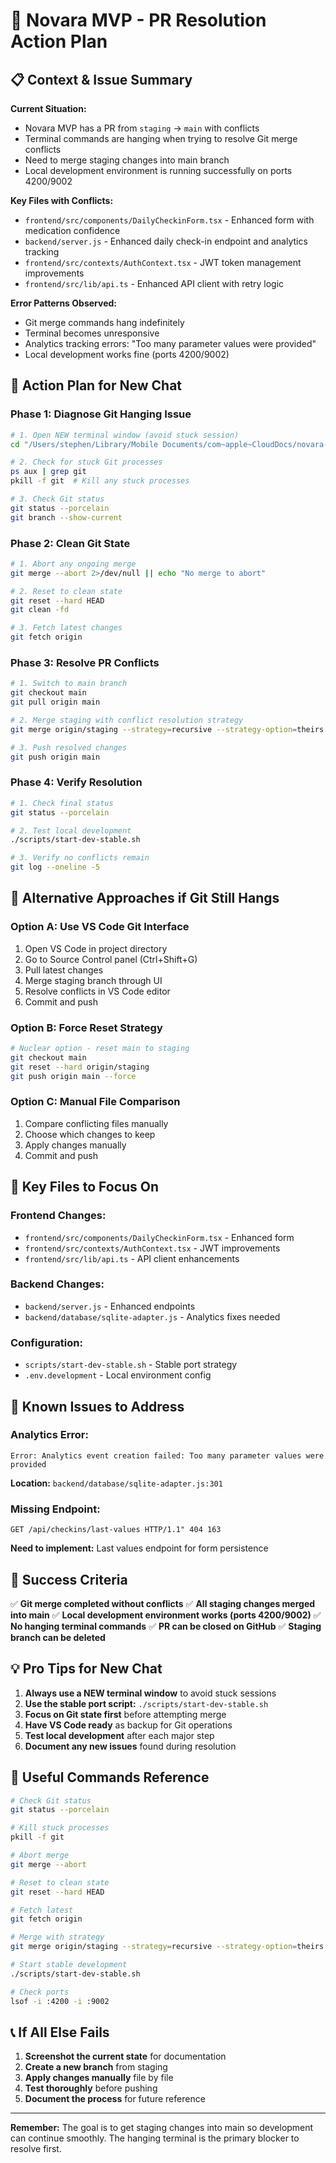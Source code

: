 # 🚀 Novara MVP - PR Resolution Action Plan

## 📋 **Context & Issue Summary**

**Current Situation:**
- Novara MVP has a PR from `staging` → `main` with conflicts
- Terminal commands are hanging when trying to resolve Git merge conflicts
- Need to merge staging changes into main branch
- Local development environment is running successfully on ports 4200/9002

**Key Files with Conflicts:**
- `frontend/src/components/DailyCheckinForm.tsx` - Enhanced form with medication confidence
- `backend/server.js` - Enhanced daily check-in endpoint and analytics tracking
- `frontend/src/contexts/AuthContext.tsx` - JWT token management improvements
- `frontend/src/lib/api.ts` - Enhanced API client with retry logic

**Error Patterns Observed:**
- Git merge commands hang indefinitely
- Terminal becomes unresponsive
- Analytics tracking errors: "Too many parameter values were provided"
- Local development works fine (ports 4200/9002)

## 🎯 **Action Plan for New Chat**

### **Phase 1: Diagnose Git Hanging Issue**
```bash
# 1. Open NEW terminal window (avoid stuck session)
cd "/Users/stephen/Library/Mobile Documents/com~apple~CloudDocs/novara-mvp"

# 2. Check for stuck Git processes
ps aux | grep git
pkill -f git  # Kill any stuck processes

# 3. Check Git status
git status --porcelain
git branch --show-current
```

### **Phase 2: Clean Git State**
```bash
# 1. Abort any ongoing merge
git merge --abort 2>/dev/null || echo "No merge to abort"

# 2. Reset to clean state
git reset --hard HEAD
git clean -fd

# 3. Fetch latest changes
git fetch origin
```

### **Phase 3: Resolve PR Conflicts**
```bash
# 1. Switch to main branch
git checkout main
git pull origin main

# 2. Merge staging with conflict resolution strategy
git merge origin/staging --strategy=recursive --strategy-option=theirs --no-edit

# 3. Push resolved changes
git push origin main
```

### **Phase 4: Verify Resolution**
```bash
# 1. Check final status
git status --porcelain

# 2. Test local development
./scripts/start-dev-stable.sh

# 3. Verify no conflicts remain
git log --oneline -5
```

## 🔧 **Alternative Approaches if Git Still Hangs**

### **Option A: Use VS Code Git Interface**
1. Open VS Code in project directory
2. Go to Source Control panel (Ctrl+Shift+G)
3. Pull latest changes
4. Merge staging branch through UI
5. Resolve conflicts in VS Code editor
6. Commit and push

### **Option B: Force Reset Strategy**
```bash
# Nuclear option - reset main to staging
git checkout main
git reset --hard origin/staging
git push origin main --force
```

### **Option C: Manual File Comparison**
1. Compare conflicting files manually
2. Choose which changes to keep
3. Apply changes manually
4. Commit and push

## 📁 **Key Files to Focus On**

### **Frontend Changes:**
- `frontend/src/components/DailyCheckinForm.tsx` - Enhanced form
- `frontend/src/contexts/AuthContext.tsx` - JWT improvements
- `frontend/src/lib/api.ts` - API client enhancements

### **Backend Changes:**
- `backend/server.js` - Enhanced endpoints
- `backend/database/sqlite-adapter.js` - Analytics fixes needed

### **Configuration:**
- `scripts/start-dev-stable.sh` - Stable port strategy
- `.env.development` - Local environment config

## 🚨 **Known Issues to Address**

### **Analytics Error:**
```
Error: Analytics event creation failed: Too many parameter values were provided
```
**Location:** `backend/database/sqlite-adapter.js:301`

### **Missing Endpoint:**
```
GET /api/checkins/last-values HTTP/1.1" 404 163
```
**Need to implement:** Last values endpoint for form persistence

## 🎯 **Success Criteria**

✅ **Git merge completed without conflicts**
✅ **All staging changes merged into main**
✅ **Local development environment works (ports 4200/9002)**
✅ **No hanging terminal commands**
✅ **PR can be closed on GitHub**
✅ **Staging branch can be deleted**

## 💡 **Pro Tips for New Chat**

1. **Always use a NEW terminal window** to avoid stuck sessions
2. **Use the stable port script:** `./scripts/start-dev-stable.sh`
3. **Focus on Git state first** before attempting merge
4. **Have VS Code ready** as backup for Git operations
5. **Test local development** after each major step
6. **Document any new issues** found during resolution

## 🔗 **Useful Commands Reference**

```bash
# Check Git status
git status --porcelain

# Kill stuck processes
pkill -f git

# Abort merge
git merge --abort

# Reset to clean state
git reset --hard HEAD

# Fetch latest
git fetch origin

# Merge with strategy
git merge origin/staging --strategy=recursive --strategy-option=theirs --no-edit

# Start stable development
./scripts/start-dev-stable.sh

# Check ports
lsof -i :4200 -i :9002
```

## 📞 **If All Else Fails**

1. **Screenshot the current state** for documentation
2. **Create a new branch** from staging
3. **Apply changes manually** file by file
4. **Test thoroughly** before pushing
5. **Document the process** for future reference

---

**Remember:** The goal is to get staging changes into main so development can continue smoothly. The hanging terminal is the primary blocker to resolve first. 